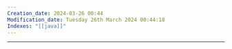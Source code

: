 ```yaml
---
Creation_date: 2024-03-26 00:44
Modification_date: Tuesday 26th March 2024 00:44:18
Indexes: "[[java]]"
---
```



----

